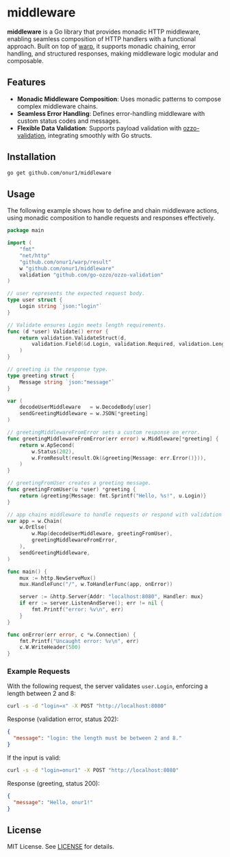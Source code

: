 # middleware

**middleware** is a Go library that provides monadic HTTP middleware, enabling seamless composition of HTTP handlers with a functional approach. Built on top of [warp](https://github.com/onur1/warp), it supports monadic chaining, error handling, and structured responses, making middleware logic modular and composable.

## Features

- **Monadic Middleware Composition**: Uses monadic patterns to compose complex middleware chains.
- **Seamless Error Handling**: Defines error-handling middleware with custom status codes and messages.
- **Flexible Data Validation**: Supports payload validation with [ozzo-validation](https://github.com/go-ozzo/ozzo-validation), integrating smoothly with Go structs.

## Installation

```sh
go get github.com/onur1/middleware
```

## Usage

The following example shows how to define and chain middleware actions, using monadic composition to handle requests and responses effectively.

```go
package main

import (
    "fmt"
    "net/http"
    "github.com/onur1/warp/result"
    w "github.com/onur1/middleware"
    validation "github.com/go-ozzo/ozzo-validation"
)

// user represents the expected request body.
type user struct {
    Login string `json:"login"`
}

// Validate ensures Login meets length requirements.
func (d *user) Validate() error {
    return validation.ValidateStruct(d,
        validation.Field(&d.Login, validation.Required, validation.Length(2, 8)),
    )
}

// greeting is the response type.
type greeting struct {
    Message string `json:"message"`
}

var (
    decodeUserMiddleware   = w.DecodeBody[user]
    sendGreetingMiddleware = w.JSON[*greeting]
)

// greetingMiddlewareFromError sets a custom response on error.
func greetingMiddlewareFromError(err error) w.Middleware[*greeting] {
    return w.ApSecond(
        w.Status(202),
        w.FromResult(result.Ok(&greeting{Message: err.Error()})),
    )
}

// greetingFromUser creates a greeting message.
func greetingFromUser(u *user) *greeting {
    return &greeting{Message: fmt.Sprintf("Hello, %s!", u.Login)}
}

// app chains middleware to handle requests or respond with validation errors.
var app = w.Chain(
    w.OrElse(
        w.Map(decodeUserMiddleware, greetingFromUser),
        greetingMiddlewareFromError,
    ),
    sendGreetingMiddleware,
)

func main() {
    mux := http.NewServeMux()
    mux.HandleFunc("/", w.ToHandlerFunc(app, onError))

    server := &http.Server{Addr: "localhost:8080", Handler: mux}
    if err := server.ListenAndServe(); err != nil {
        fmt.Printf("error: %v\n", err)
    }
}

func onError(err error, c *w.Connection) {
    fmt.Printf("Uncaught error: %v\n", err)
    c.W.WriteHeader(500)
}
```

### Example Requests

With the following request, the server validates `user.Login`, enforcing a length between 2 and 8:

```sh
curl -s -d "login=x" -X POST "http://localhost:8080"
```

Response (validation error, status 202):

```json
{
  "message": "login: the length must be between 2 and 8."
}
```

If the input is valid:

```sh
curl -s -d "login=onur1" -X POST "http://localhost:8080"
```

Response (greeting, status 200):

```json
{
  "message": "Hello, onur1!"
}
```

## License

MIT License. See [LICENSE](LICENSE) for details.
